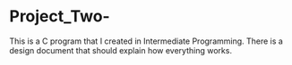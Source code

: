Project_Two-
============
This is a C program that I created in Intermediate Programming. There is a design document that should explain how everything works. 

